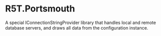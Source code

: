 # R5T.Portsmouth
A special IConnectionStringProvider library that handles local and remote database servers, and draws all data from the configuration instance.
